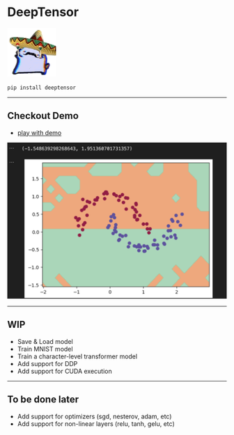 # DeepTensor

![mexican cat dance](./assets/mexican-cat-dance.gif)

```bash
pip install deeptensor
```

---

## Checkout Demo

- [play with demo](./demo/main.ipynb)

![demo](./assets/trained-model.png)

---

## WIP

- Save & Load model
- Train MNIST model
- Train a character-level transformer model
- Add support for DDP
- Add support for CUDA execution

---

## To be done later

- Add support for optimizers (sgd, nesterov, adam, etc)
- Add support for non-linear layers (relu, tanh, gelu, etc)

